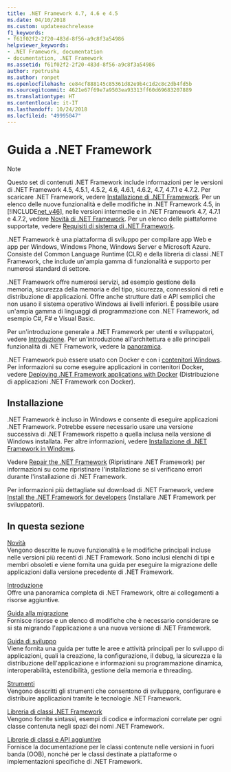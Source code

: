 ```yaml
---
title: .NET Framework 4.7, 4.6 e 4.5
ms.date: 04/10/2018
ms.custom: updateeachrelease
f1_keywords:
- f61f02f2-2f20-483d-8f56-a9c8f3a54986
helpviewer_keywords:
- .NET Framework, documentation
- documentation, .NET Framework
ms.assetid: f61f02f2-2f20-483d-8f56-a9c8f3a54986
author: rpetrusha
ms.author: ronpet
ms.openlocfilehash: ce84cf888145c85361d82e9b4c1d2c8c2db4fd5b
ms.sourcegitcommit: 4621e67f69e7a9503ea93313ff60d69683207889
ms.translationtype: HT
ms.contentlocale: it-IT
ms.lasthandoff: 10/24/2018
ms.locfileid: "49995047"
---
```

# <a name="net-framework-guide"></a>Guida a .NET Framework

> [!NOTE]
> Questo set di contenuti .NET Framework include informazioni per le versioni di .NET Framework 4.5, 4.5.1, 4.5.2, 4.6, 4.6.1, 4.6.2, 4.7, 4.7.1 e 4.7.2. Per scaricare .NET Framework, vedere [Installazione di .NET Framework](../../docs/framework/install/guide-for-developers.md). Per un elenco delle nuove funzionalità e delle modifiche in .NET Framework 4.5, in [!INCLUDE[net_v46](../../includes/net-v46-md.md)], nelle versioni intermedie e in .NET Framework 4.7, 4.7.1 e 4.7.2, vedere [Novità di .NET Framework](../../docs/framework/whats-new/index.md). Per un elenco delle piattaforme supportate, vedere [Requisiti di sistema di .NET Framework](../../docs/framework/get-started/system-requirements.md). 

.NET Framework è una piattaforma di sviluppo per compilare app Web e app per Windows, Windows Phone, Windows Server e Microsoft Azure. Consiste del Common Language Runtime (CLR) e della libreria di classi .NET Framework, che include un'ampia gamma di funzionalità e supporto per numerosi standard di settore.

.NET Framework offre numerosi servizi, ad esempio gestione della memoria, sicurezza della memoria e del tipo, sicurezza, connessioni di reti e distribuzione di applicazioni. Offre anche strutture dati e API semplici che non usano il sistema operativo Windows ai livelli inferiori. È possibile usare un'ampia gamma di linguaggi di programmazione con .NET Framework, ad esempio C#, F# e Visual Basic.  

Per un'introduzione generale a .NET Framework per utenti e sviluppatori, vedere [Introduzione](../../docs/framework/get-started/index.md). Per un'introduzione all'architettura e alle principali funzionalità di .NET Framework, vedere la [panoramica](../../docs/framework/get-started/overview.md).  

.NET Framework può essere usato con Docker e con i [contenitori Windows](/virtualization/windowscontainers/about/). Per informazioni su come eseguire applicazioni in contenitori Docker, vedere [Deploying .NET Framework applications with Docker](./docker/index.md) (Distribuzione di applicazioni .NET Framework con Docker).

## <a name="installation"></a>Installazione

.NET Framework è incluso in Windows e consente di eseguire applicazioni .NET Framework. Potrebbe essere necessario usare una versione successiva di .NET Framework rispetto a quella inclusa nella versione di Windows installata. Per altre informazioni, vedere [Installazione di .NET Framework in Windows](./install/index.md).

Vedere [Repair the .NET Framework](./install/repair.md) (Ripristinare .NET Framework) per informazioni su come ripristinare l'installazione se si verificano errori durante l'installazione di .NET Framework.

Per informazioni più dettagliate sul download di .NET Framework, vedere [Install the .NET Framework for developers](../../docs/framework/install/guide-for-developers.md) (Installare .NET Framework per sviluppatori).  
  
## <a name="in-this-section"></a>In questa sezione

[Novità](../../docs/framework/whats-new/index.md)  
Vengono descritte le nuove funzionalità e le modifiche principali incluse nelle versioni più recenti di .NET Framework. Sono inclusi elenchi di tipi e membri obsoleti e viene fornita una guida per eseguire la migrazione delle applicazioni dalla versione precedente di .NET Framework.  
  
[Introduzione](../../docs/framework/get-started/index.md)  
Offre una panoramica completa di .NET Framework, oltre ai collegamenti a risorse aggiuntive.  
  
[Guida alla migrazione](../../docs/framework/migration-guide/index.md)   
Fornisce risorse e un elenco di modifiche che è necessario considerare se si sta migrando l'applicazione a una nuova versione di .NET Framework.  
  
[Guida di sviluppo](../../docs/framework/development-guide.md)  
Viene fornita una guida per tutte le aree e attività principali per lo sviluppo di applicazioni, quali la creazione, la configurazione, il debug, la sicurezza e la distribuzione dell'applicazione e informazioni su programmazione dinamica, interoperabilità, estendibilità, gestione della memoria e threading.  
  
[Strumenti](../../docs/framework/tools/index.md)  
Vengono descritti gli strumenti che consentono di sviluppare, configurare e distribuire applicazioni tramite le tecnologie .NET Framework.  
  
[Libreria di classi .NET Framework](/dotnet/api/?view=netframework-4.7.2)   
Vengono fornite sintassi, esempi di codice e informazioni correlate per ogni classe contenuta negli spazi dei nomi .NET Framework.  
  
[Librerie di classi e API aggiuntive](../../docs/framework/additional-apis/index.md)  
Fornisce la documentazione per le classi contenute nelle versioni in fuori banda (OOB), nonché per le classi destinate a piattaforme o implementazioni specifiche di .NET Framework.
